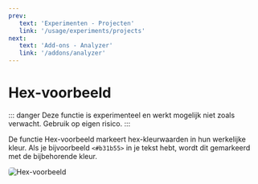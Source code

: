 ```yaml
---
prev:
   text: 'Experimenten - Projecten'
   link: '/usage/experiments/projects'
next: 
   text: 'Add-ons - Analyzer'
   link: '/addons/analyzer'
---
```


# Hex-voorbeeld

::: danger
Deze functie is experimenteel en werkt mogelijk niet zoals verwacht. Gebruik op eigen risico.
:::

De functie Hex-voorbeeld markeert hex-kleurwaarden in hun werkelijke kleur.
Als je bijvoorbeeld `<#b31b55>` in je tekst hebt, wordt dit gemarkeerd met de bijbehorende kleur.

<img src="/en-US/usage/experiments/images/hex-preview.png" alt="Hex-voorbeeld" style="border-radius: 5px;" />
